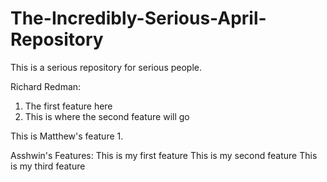 # The-Incredibly-Serious-April-Repository
This is a serious repository for serious people.

Richard Redman:
1. The first feature here
2. This is where the second feature will go

This is Matthew's feature 1.

Asshwin's Features:
This is my first feature
This is my second feature
This is my third feature